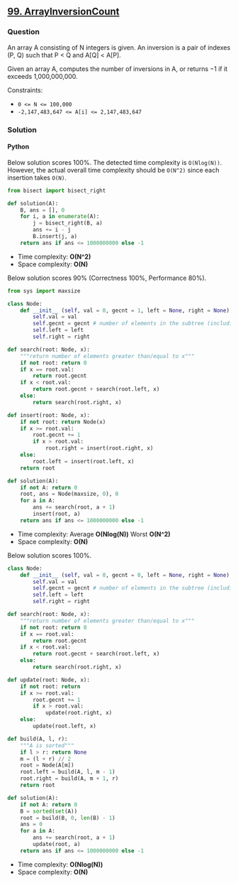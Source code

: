 ## **[99. ArrayInversionCount](https://app.codility.com/programmers/lessons/99-future_training/array_inversion_count/)**

### Question
An array A consisting of N integers is given. An inversion is a pair of indexes (P, Q) such that P < Q and A[Q] < A[P].

Given an array A, computes the number of inversions in A, or returns −1 if it exceeds 1,000,000,000.

Constraints:
- `0 <= N <= 100,000`
- `-2,147,483,647 <= A[i] <= 2,147,483,647`

### Solution

#### Python

Below solution scores 100%. The detected time complexity is `O(Nlog(N))`. However, the actual overall time complexity should be `O(N^2)` since each insertion takes `O(N)`.

```python
from bisect import bisect_right

def solution(A):
    B, ans = [], 0
    for i, a in enumerate(A):
        j = bisect_right(B, a)
        ans += i - j
        B.insert(j, a)
    return ans if ans <= 1000000000 else -1
```

- Time complexity: **O(N^2)**
- Space complexity: **O(N)**

Below solution scores 90% (Correctness 100%, Performance 80%). 

```python
from sys import maxsize

class Node:
    def __init__ (self, val = 0, gecnt = 1, left = None, right = None):
        self.val = val
        self.gecnt = gecnt # number of elements in the subtree (including current node) that are greater than/equal to val
        self.left = left
        self.right = right

def search(root: Node, x):
    """return number of elements greater than/equal to x"""
    if not root: return 0
    if x == root.val:
        return root.gecnt
    if x < root.val:
        return root.gecnt + search(root.left, x)
    else:
        return search(root.right, x)

def insert(root: Node, x):
    if not root: return Node(x)
    if x >= root.val:
        root.gecnt += 1
        if x > root.val:
            root.right = insert(root.right, x)
    else:
        root.left = insert(root.left, x)
    return root

def solution(A):
    if not A: return 0
    root, ans = Node(maxsize, 0), 0
    for a in A:
        ans += search(root, a + 1)
        insert(root, a)
    return ans if ans <= 1000000000 else -1
```

- Time complexity: Average **O(Nlog(N))** Worst **O(N^2)**
- Space complexity: **O(N)**

Below solution scores 100%.

```python
class Node:
    def __init__ (self, val = 0, gecnt = 0, left = None, right = None):
        self.val = val
        self.gecnt = gecnt # number of elements in the subtree (including current node) that are greater than/equal to val
        self.left = left
        self.right = right

def search(root: Node, x):
    """return number of elements greater than/equal to x"""
    if not root: return 0
    if x == root.val:
        return root.gecnt
    if x < root.val:
        return root.gecnt + search(root.left, x)
    else:
        return search(root.right, x)

def update(root: Node, x):
    if not root: return
    if x >= root.val:
        root.gecnt += 1
        if x > root.val:
            update(root.right, x)
    else:
        update(root.left, x)

def build(A, l, r):
    """A is sorted"""
    if l > r: return None
    m = (l + r) // 2
    root = Node(A[m])
    root.left = build(A, l, m - 1)
    root.right = build(A, m + 1, r)
    return root

def solution(A):
    if not A: return 0
    B = sorted(set(A))
    root = build(B, 0, len(B) - 1)
    ans = 0
    for a in A:
        ans += search(root, a + 1)
        update(root, a)
    return ans if ans <= 1000000000 else -1
```

- Time complexity: **O(Nlog(N))**
- Space complexity: **O(N)**
